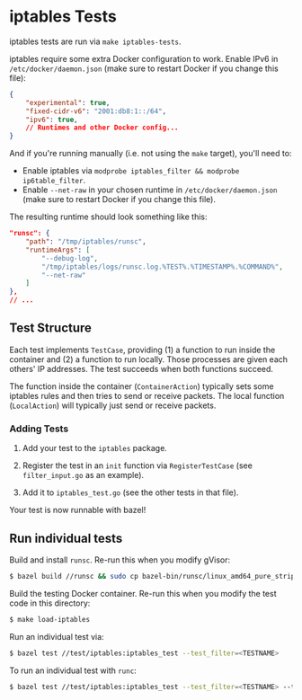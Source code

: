 # iptables Tests

iptables tests are run via `make iptables-tests`.

iptables require some extra Docker configuration to work. Enable IPv6 in
`/etc/docker/daemon.json` (make sure to restart Docker if you change this file):

```json
{
    "experimental": true,
    "fixed-cidr-v6": "2001:db8:1::/64",
    "ipv6": true,
    // Runtimes and other Docker config...
}
```

And if you're running manually (i.e. not using the `make` target), you'll need
to:

*   Enable iptables via `modprobe iptables_filter && modprobe ip6table_filter`.
*   Enable `--net-raw` in your chosen runtime in `/etc/docker/daemon.json` (make
    sure to restart Docker if you change this file).

The resulting runtime should look something like this:

```json
"runsc": {
    "path": "/tmp/iptables/runsc",
    "runtimeArgs": [
        "--debug-log",
        "/tmp/iptables/logs/runsc.log.%TEST%.%TIMESTAMP%.%COMMAND%",
        "--net-raw"
    ]
},
// ...
```

## Test Structure

Each test implements `TestCase`, providing (1) a function to run inside the
container and (2) a function to run locally. Those processes are given each
others' IP addresses. The test succeeds when both functions succeed.

The function inside the container (`ContainerAction`) typically sets some
iptables rules and then tries to send or receive packets. The local function
(`LocalAction`) will typically just send or receive packets.

### Adding Tests

1) Add your test to the `iptables` package.

2) Register the test in an `init` function via `RegisterTestCase` (see
`filter_input.go` as an example).

3) Add it to `iptables_test.go` (see the other tests in that file).

Your test is now runnable with bazel!

## Run individual tests

Build and install `runsc`. Re-run this when you modify gVisor:

```bash
$ bazel build //runsc && sudo cp bazel-bin/runsc/linux_amd64_pure_stripped/runsc $(which runsc)
```

Build the testing Docker container. Re-run this when you modify the test code in
this directory:

```bash
$ make load-iptables
```

Run an individual test via:

```bash
$ bazel test //test/iptables:iptables_test --test_filter=<TESTNAME>
```

To run an individual test with `runc`:

```bash
$ bazel test //test/iptables:iptables_test --test_filter=<TESTNAME> --test_arg=--runtime=runc
```
